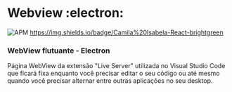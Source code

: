  #  Webview  :electron: 
 
 <img alt="APM" src="https://img.shields.io/apm/l/vim-mode?color=crimson&logo=none"> https://img.shields.io/badge/Camila%20Isabela-React-brightgreen
 ### WebView flutuante - Electron
 
 Página WebView da extensão "Live Server" utilizada no Visual Studio Code
 que ficará fixa enquanto você precisar editar o seu código ou até mesmo 
 quando você precisar alternar entre outras aplicações no seu desktop.
